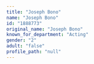 ```yaml
---
title: "Joseph Bono"
name: "Joseph Bono"
id: "1888773"
original_name: "Joseph Bono"
known_for_department: "Acting"
gender: "2"
adult: "false"
profile_path: "null"
---
```

